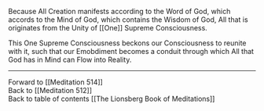 Because All Creation manifests according to the Word of God, which accords to the Mind of God, which contains the Wisdom of God, All that is originates from the Unity of [[One]] Supreme Consciousness. 

This One Supreme Consciousness beckons our Consciousness to reunite with it, such that our Emobdiment becomes a conduit through which All that God has in Mind can Flow into Reality. 

___

Forward to [[Meditation 514]]  
Back to [[Meditation 512]]  
Back to table of contents [[The Lionsberg Book of Meditations]]  